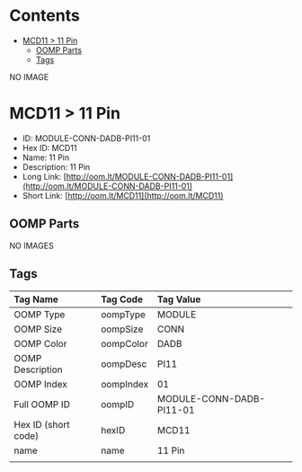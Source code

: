 



Contents
========

* [MCD11 > 11 Pin](#mcd11--11-pin)
	* [OOMP Parts](#oomp-parts)
	* [Tags](#tags)
  
NO IMAGE  
# MCD11 > 11 Pin

- ID: MODULE-CONN-DADB-PI11-01
- Hex ID: MCD11
- Name: 11 Pin
- Description: 11 Pin
- Long Link: [http://oom.lt/MODULE-CONN-DADB-PI11-01](http://oom.lt/MODULE-CONN-DADB-PI11-01)
- Short Link: [http://oom.lt/MCD11](http://oom.lt/MCD11)

## OOMP Parts
  
NO IMAGES  
## Tags
  

|Tag Name|Tag Code|Tag Value|
| :--- | :--- | :--- |
|OOMP Type|oompType|MODULE|
|OOMP Size|oompSize|CONN|
|OOMP Color|oompColor|DADB|
|OOMP Description|oompDesc|PI11|
|OOMP Index|oompIndex|01|
|Full OOMP ID|oompID|MODULE-CONN-DADB-PI11-01|
|Hex ID (short code)|hexID|MCD11|
|name|name|11 Pin|
||||
